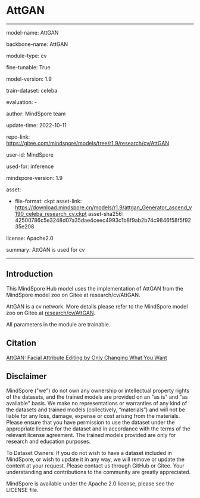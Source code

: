 # AttGAN

---

model-name: AttGAN

backbone-name: AttGAN

module-type: cv

fine-tunable: True

model-version: 1.9

train-dataset: celeba

evaluation: -

author: MindSpore team

update-time: 2022-10-11

repo-link: <https://gitee.com/mindspore/models/tree/r1.9/research/cv/AttGAN>

user-id: MindSpore

used-for: inference

mindspore-version: 1.9

asset:

-
    file-format: ckpt
    asset-link: <https://download.mindspore.cn/models/r1.9/attgan_Generator_ascend_v190_celeba_research_cv.ckpt>
    asset-sha256: 42500786c5e3248d07a35dae4ceec4993c1b8f9ab2b74c9846f58f5f9235e208

license: Apache2.0

summary: AttGAN is used for cv

---

## Introduction

This MindSpore Hub model uses the implementation of AttGAN from the MindSpore model zoo on Gitee at research/cv/AttGAN.

AttGAN is a cv network. More details please refer to the MindSpore model zoo on Gitee at [research/cv/AttGAN](https://gitee.com/mindspore/models/blob/r1.9/research/cv/AttGAN/README_CN.md).

All parameters in the module are trainable.

## Citation

[AttGAN: Facial Attribute Editing by Only Changing What You Want](https://arxiv.org/pdf/1711.10678.pdf)

## Disclaimer

MindSpore ("we") do not own any ownership or intellectual property rights of the datasets, and the trained models are provided on an "as is" and "as available" basis. We make no representations or warranties of any kind of the datasets and trained models (collectively, “materials”) and will not be liable for any loss, damage, expense or cost arising from the materials. Please ensure that you have permission to use the dataset under the appropriate license for the dataset and in accordance with the terms of the relevant license agreement. The trained models provided are only for research and education purposes.

To Dataset Owners: If you do not wish to have a dataset included in MindSpore, or wish to update it in any way, we will remove or update the content at your request. Please contact us through GitHub or Gitee. Your understanding and contributions to the community are greatly appreciated.

MindSpore is available under the Apache 2.0 license, please see the LICENSE file.

